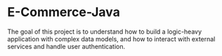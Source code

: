 # E-Commerce-Java
The goal of this project is to understand how to build a logic-heavy application with complex data models, and how to interact with external services and handle user authentication.
